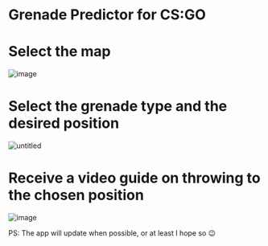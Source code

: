 # Grenade Predictor for CS:GO

# Select the map
![image](https://github.com/CreVL/flutter_csgo_grenades_app/assets/91658458/4e76782c-5264-4012-a6f0-a06e0ea99e94)

# Select the grenade type and the desired position
![untitled](https://github.com/CreVL/flutter_csgo_grenades_app/assets/91658458/59fce937-d9b7-4862-9f6a-c6c0dd377367)

# Receive a video guide on throwing to the chosen position
![image](https://github.com/CreVL/flutter_csgo_grenades_app/assets/91658458/0f3cd52f-efa0-42ad-b68e-5f80ff5ad9c6)

PS: The app will update when possible, or at least I hope so 😉
